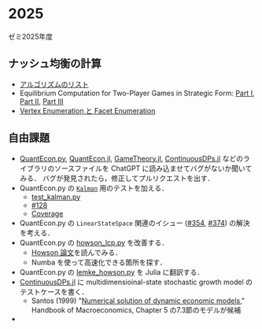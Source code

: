 # 2025
ゼミ2025年度

## ナッシュ均衡の計算
* [アルゴリズムのリスト](https://github.com/OyamaZemi/algorithms/tree/master/nash_equilibrium)
* Equilibrium Computation for Two-Player Games in Strategic Form:
  [Part I](https://www.oyama.e.u-tokyo.ac.jp/theory16/vonStengel07_1.pdf),
  [Part II](https://www.oyama.e.u-tokyo.ac.jp/theory16/vonStengel07_2.pdf),
  [Part III](https://www.oyama.e.u-tokyo.ac.jp/theory16/vonStengel07_3.pdf)
* [Vertex Enumeration と Facet Enumeration](HVrep.pdf)

## 自由課題
* [QuantEcon.py](https://github.com/QuantEcon/QuantEcon.py),
  [QuantEcon.jl](https://github.com/QuantEcon/QuantEcon.jl),
  [GameTheory.jl](https://github.com/QuantEcon/GameTheory.jl),
  [ContinuousDPs.jl](https://github.com/QuantEcon/ContinuousDPs.jl)
  などのライブラリのソースファイルを ChatGPT に読み込ませてバグがないか聞いてみる．
  バグが発見されたら，修正してプルリクエストを出す．
* QuantEcon.py の [`Kalman`](https://github.com/QuantEcon/QuantEcon.py/blob/main/quantecon/_kalman.py) 用のテストを加える．
  - [test_kalman.py](https://github.com/QuantEcon/QuantEcon.py/blob/main/quantecon/tests/test_kalman.py)
  - [#128](https://github.com/QuantEcon/QuantEcon.py/issues/128)
  - [Coverage](https://coveralls.io/builds/74588189/source?filename=quantecon%2F_kalman.py)
* QuantEcon.py の `LinearStateSpace` 関連のイシュー
  ([#354](https://github.com/QuantEcon/QuantEcon.py/issues/354), [#374](https://github.com/QuantEcon/QuantEcon.py/issues/374))
  の解決を考える．
* QuantEcon.py の [howson_lcp.py](https://github.com/QuantEcon/QuantEcon.py/blob/main/quantecon/game_theory/howson_lcp.py) を改善する．
  - [Howson 論文](https://www.jstor.org/stable/2634798)を読んでみる．
  - Numba を使って高速化できる箇所を探す．
* QuantEcon.py の [lemke_howson.py](https://github.com/QuantEcon/QuantEcon.py/blob/main/quantecon/game_theory/lemke_howson.py) を Julia に翻訳する．
* [ContinuousDPs.jl](https://github.com/QuantEcon/ContinuousDPs.jl) に
  multidimensioinal-state stochastic growth model のテストケースを書く．
  - Santos (1999)
    "[Numerical solution of dynamic economic models](https://www.sciencedirect.com/science/article/abs/pii/S1574004899010083),"
    Handbook of Macroeconomics, Chapter 5 の7.3節のモデルが候補
*
